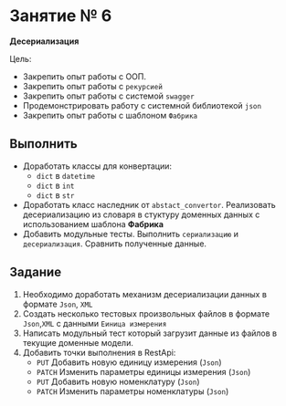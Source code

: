 # Занятие № 6
**Десериализация**

Цель:
- Закрепить опыт работы с ООП.
- Закрепить опыт работы с `рекурсией`
- Закрепить опыт работы с системой `swagger`
- Продемонстрировать работу с системной библиотекой `json`
- Закрепить опыт работы с шаблоном `Фабрика`

## Выполнить
* Доработать классы для конвертации:
	- `dict` в `datetime`
	- `dict` в `int`
	- `dict` в `str`
* Доработать класс наследник от `abstact_convertor`. Реализовать десериализацию из словаря в стуктуру доменных данных
  с использованием шаблона **Фабрика**
* Добавить модульные тесты. Выполнить `сериализацию` и `десериализация`. Сравнить полученные данные.
 

## Задание
1. Необходимо доработать механизм десериализации данных в формате `Json`, `XML`
2. Создать несколько тестовых произвольных файлов в формате `Json`,`XML` 
   с данными `Еиница измерения`
3. Написать модульный тест который загрузит данные из файлов в текущие доменные модели.
4. Добавить точки выполнения в RestApi:
	- `PUT` Добавить новую единицу измерения (`Json`)
	- `PATCH` Изменить параметры единицы измерения (`Json`)
	- `PUT` Добавить новую номенклатуру (`Json`)
	- `PATCH` Изменить параметры номенклатуры (`Json`)
 

